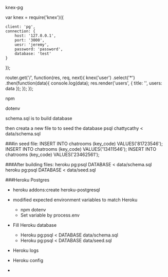 knex-pg


var knex = require('knex')({
	
	client: 'pg',
	connection: {
		host: '127.0.0.1',
		port: '3000',
		uesr: 'jeremy',
		password: 'password',
		database: 'test'
	}
});


router.get('/', function(res, req, next){
	knex('user')
	.select('*')
	.then(function(data){
		console.log(data);
		res.render('users', {
			title: '',
			users: data
		});
	});
});



npm

dotenv


schema.sql is to build database

then creata a new file to to seed the database
psql chattycathy < data/schema.sql



###in seed file:
INSERT INTO chatrooms (key_code) VALUES('81723546');
INSERT INTO chatrooms (key_code) VALUES('13411546');
INSERT INTO chatrooms (key_code) VALUES('23462561');


###After building files:
heroku pg:psql DATABASE < data/schema.sql
heroku pg:psql DATABASE < data/seed.sql




###Heroku Postgres

- heroku addons:create heroku-postgresql
- modified expected environment variables to match Heroku
	- npm dotenv
	- Set variable by process.env 
- Fill Heroku database
	- Heroku pg:psql < DATABASE data/schema.sql
	- Heroku pg:psql < DATABASE data/seed.sql

- Heroku logs
- Heroku config

- 